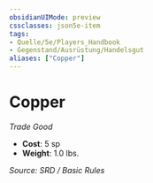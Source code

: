 ```yaml
---
obsidianUIMode: preview
cssclasses: json5e-item
tags:
- Quelle/5e/Players_Handbook
- Gegenstand/Ausrüstung/Handelsgut
aliases: ["Copper"]
---
```

# Copper
*Trade Good*  

- **Cost**: 5 sp
- **Weight**: 1.0 lbs.

*Source: SRD / Basic Rules*